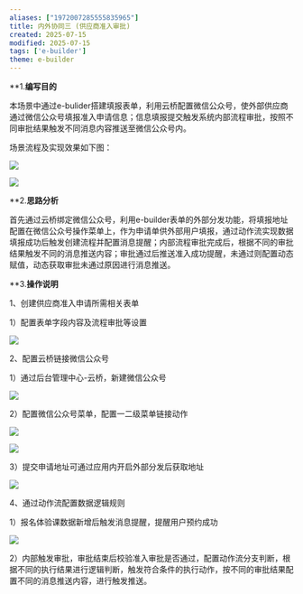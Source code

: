 ```yaml
---
aliases: ["1972007285555835965"]
title: 内外协同三 (供应商准入审批)
created: 2025-07-15
modified: 2025-07-15
tags: ['e-builder']
theme: e-builder
---
```


**1.**编写目的**

本场景中通过e-bulider搭建填报表单，利用云桥配置微信公众号，使外部供应商通过微信公众号填报准入申请信息；信息填报提交触发系统内部流程审批，按照不同审批结果触发不同消息内容推送至微信公众号内。

场景流程及实现效果如下图：

![](https://myhelpdoc.oss-cn-heyuan.aliyuncs.com/mdimages/a8f694b57081df793f5ac508c9c10774.jpg)

![](https://myhelpdoc.oss-cn-heyuan.aliyuncs.com/mdimages/9783bbe5dba1b076b5f69265da833a70.jpg)

**2.**思路分析**

首先通过云桥绑定微信公众号，利用e-builder表单的外部分发功能，将填报地址配置在微信公众号操作菜单上，作为申请单供外部用户填报，通过动作流实现数据填报成功后触发创建流程并配置消息提醒；内部流程审批完成后，根据不同的审批结果触发不同的消息推送内容；审批通过后推送准入成功提醒，未通过则配置动态赋值，动态获取审批未通过原因进行消息推送。

**3.**操作说明**

1、创建供应商准入申请所需相关表单

1）配置表单字段内容及流程审批等设置

![](https://myhelpdoc.oss-cn-heyuan.aliyuncs.com/mdimages/ccd77c9762bc6af1eab7841703b074fb.jpg)

2、配置云桥链接微信公众号

1）通过后台管理中心-云桥，新建微信公众号

![](https://myhelpdoc.oss-cn-heyuan.aliyuncs.com/mdimages/cff50f90f50d8d7591a31682ec8a0391.jpg)

2）配置微信公众号菜单，配置一二级菜单链接动作

![](https://myhelpdoc.oss-cn-heyuan.aliyuncs.com/mdimages/59fc3f7d1c3040ef621bd279bd0a99bf.jpg)

![](https://myhelpdoc.oss-cn-heyuan.aliyuncs.com/mdimages/32f34ccf6c67e4036f094fbe565165cb.jpg)

3）提交申请地址可通过应用内开启外部分发后获取地址

![](https://myhelpdoc.oss-cn-heyuan.aliyuncs.com/mdimages/20d84c88dc95e84cbc10c15b79c88e31.jpg)

4、通过动作流配置数据逻辑规则

1）报名体验课数据新增后触发消息提醒，提醒用户预约成功

![](https://myhelpdoc.oss-cn-heyuan.aliyuncs.com/mdimages/136c5c85e25fd32491fefef5113d83fa.jpg)

2）内部触发审批，审批结束后校验准入审批是否通过，配置动作流分支判断，根据不同的执行结果进行逻辑判断，触发符合条件的执行动作，按不同的审批结果配置不同的消息推送内容，进行触发推送。

